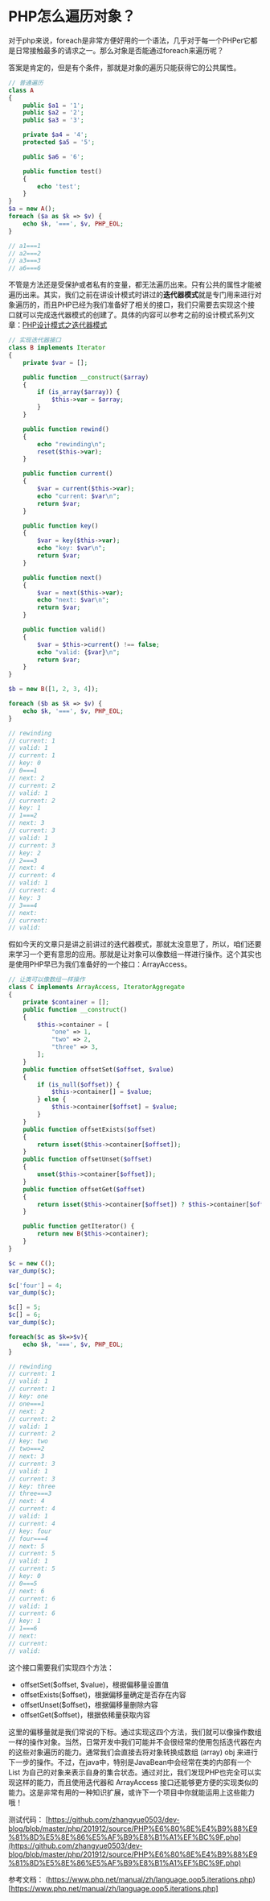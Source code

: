# PHP怎么遍历对象？

对于php来说，foreach是非常方便好用的一个语法，几乎对于每一个PHPer它都是日常接触最多的请求之一。那么对象是否能通过foreach来遍历呢？

答案是肯定的，但是有个条件，那就是对象的遍历只能获得它的公共属性。

```php
// 普通遍历
class A
{
    public $a1 = '1';
    public $a2 = '2';
    public $a3 = '3';

    private $a4 = '4';
    protected $a5 = '5';

    public $a6 = '6';

    public function test()
    {
        echo 'test';
    }
}
$a = new A();
foreach ($a as $k => $v) {
    echo $k, '===', $v, PHP_EOL;
}

// a1===1
// a2===2
// a3===3
// a6===6
```

不管是方法还是受保护或者私有的变量，都无法遍历出来。只有公共的属性才能被遍历出来。其实，我们之前在讲设计模式时讲过的**迭代器模式**就是专门用来进行对象遍历的，而且PHP已经为我们准备好了相关的接口，我们只需要去实现这个接口就可以完成迭代器模式的创建了。具体的内容可以参考之前的设计模式系列文章：[PHP设计模式之迭代器模式](https://mp.weixin.qq.com/s/uycac0OXYYjAG1BlzTUjsw)

```php
// 实现迭代器接口
class B implements Iterator
{
    private $var = [];

    public function __construct($array)
    {
        if (is_array($array)) {
            $this->var = $array;
        }
    }

    public function rewind()
    {
        echo "rewinding\n";
        reset($this->var);
    }

    public function current()
    {
        $var = current($this->var);
        echo "current: $var\n";
        return $var;
    }

    public function key()
    {
        $var = key($this->var);
        echo "key: $var\n";
        return $var;
    }

    public function next()
    {
        $var = next($this->var);
        echo "next: $var\n";
        return $var;
    }

    public function valid()
    {
        $var = $this->current() !== false;
        echo "valid: {$var}\n";
        return $var;
    }
}

$b = new B([1, 2, 3, 4]);

foreach ($b as $k => $v) {
    echo $k, '===', $v, PHP_EOL;
}

// rewinding
// current: 1
// valid: 1
// current: 1
// key: 0
// 0===1
// next: 2
// current: 2
// valid: 1
// current: 2
// key: 1
// 1===2
// next: 3
// current: 3
// valid: 1
// current: 3
// key: 2
// 2===3
// next: 4
// current: 4
// valid: 1
// current: 4
// key: 3
// 3===4
// next:
// current:
// valid:
```

假如今天的文章只是讲之前讲过的迭代器模式，那就太没意思了，所以，咱们还要来学习一个更有意思的应用。那就是让对象可以像数组一样进行操作。这个其实也是使用PHP早已为我们准备好的一个接口：ArrayAccess。

```php
// 让类可以像数组一样操作
class C implements ArrayAccess, IteratorAggregate
{
    private $container = [];
    public function __construct()
    {
        $this->container = [
            "one" => 1,
            "two" => 2,
            "three" => 3,
        ];
    }
    public function offsetSet($offset, $value)
    {
        if (is_null($offset)) {
            $this->container[] = $value;
        } else {
            $this->container[$offset] = $value;
        }
    }
    public function offsetExists($offset)
    {
        return isset($this->container[$offset]);
    }
    public function offsetUnset($offset)
    {
        unset($this->container[$offset]);
    }
    public function offsetGet($offset)
    {
        return isset($this->container[$offset]) ? $this->container[$offset] : null;
    }

    public function getIterator() {
        return new B($this->container);
    }
}

$c = new C();
var_dump($c);

$c['four'] = 4;
var_dump($c);

$c[] = 5;
$c[] = 6;
var_dump($c);

foreach($c as $k=>$v){
    echo $k, '===', $v, PHP_EOL;
}

// rewinding
// current: 1
// valid: 1
// current: 1
// key: one
// one===1
// next: 2
// current: 2
// valid: 1
// current: 2
// key: two
// two===2
// next: 3
// current: 3
// valid: 1
// current: 3
// key: three
// three===3
// next: 4
// current: 4
// valid: 1
// current: 4
// key: four
// four===4
// next: 5
// current: 5
// valid: 1
// current: 5
// key: 0
// 0===5
// next: 6
// current: 6
// valid: 1
// current: 6
// key: 1
// 1===6
// next: 
// current: 
// valid: 
```

这个接口需要我们实现四个方法：

- offsetSet($offset, $value)，根据偏移量设置值
- offsetExists($offset)，根据偏移量确定是否存在内容
- offsetUnset($offset)，根据偏移量删除内容
- offsetGet($offset)，根据依稀量获取内容

这里的偏移量就是我们常说的下标。通过实现这四个方法，我们就可以像操作数组一样的操作对象。当然，日常开发中我们可能并不会很经常的使用包括迭代器在内的这些对象遍历的能力。通常我们会直接去将对象转换成数组 (array) obj 来进行下一步的操作。不过，在java中，特别是JavaBean中会经常在类的内部有一个 List<T> 为自己的对象来表示自身的集合状态。通过对比，我们发现PHP也完全可以实现这样的能力，而且使用迭代器和 ArrayAccess 接口还能够更方便的实现类似的能力。这是非常有用的一种知识扩展，或许下一个项目中你就能运用上这些能力哦！

测试代码：
[https://github.com/zhangyue0503/dev-blog/blob/master/php/201912/source/PHP%E6%80%8E%E4%B9%88%E9%81%8D%E5%8E%86%E5%AF%B9%E8%B1%A1%EF%BC%9F.php](https://github.com/zhangyue0503/dev-blog/blob/master/php/201912/source/PHP%E6%80%8E%E4%B9%88%E9%81%8D%E5%8E%86%E5%AF%B9%E8%B1%A1%EF%BC%9F.php)

参考文档：
(https://www.php.net/manual/zh/language.oop5.iterations.php)[https://www.php.net/manual/zh/language.oop5.iterations.php]